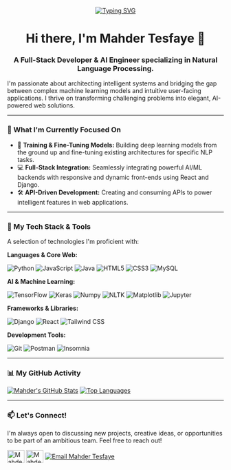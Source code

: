 <p align="center">
  <a href="https://github.com/mahdertesf">
    <img src="https://readme-typing-svg.demolab.com?font=Fira+Code&weight=600&size=22&pause=1000&color=36BCF7¢er=true&vCenter=true&width=500&lines=Every+challenge+is+an+invitation+to+grow,;and+I'm+always+accepting." alt="Typing SVG" />
  </a>
</p>

<h1 align="center">Hi there, I'm Mahder Tesfaye 👋</h1>
<h3 align="center">A Full-Stack Developer & AI Engineer specializing in Natural Language Processing.</h3>

I'm passionate about architecting intelligent systems and bridging the gap between complex machine learning models and intuitive user-facing applications. I thrive on transforming challenging problems into elegant, AI-powered web solutions.

---

### 🚀 What I'm Currently Focused On

*   🧠 **Training & Fine-Tuning Models:** Building deep learning models from the ground up and fine-tuning existing architectures for specific NLP tasks.
*   💻 **Full-Stack Integration:** Seamlessly integrating powerful AI/ML backends with responsive and dynamic front-ends using React and Django.
*   🛠️ **API-Driven Development:** Creating and consuming APIs to power intelligent features in web applications.

---

### 🔧 My Tech Stack & Tools

A selection of technologies I'm proficient with:

**Languages & Core Web:**
<p>
    <img src="https://img.shields.io/badge/Python-3776AB?style=for-the-badge&logo=python&logoColor=white" alt="Python"/>
    <img src="https://img.shields.io/badge/JavaScript-F7DF1E?style=for-the-badge&logo=javascript&logoColor=black" alt="JavaScript"/>
    <img src="https://img.shields.io/badge/Java-ED8B00?style=for-the-badge&logo=openjdk&logoColor=white" alt="Java"/>
    <img src="https://img.shields.io/badge/HTML5-E34F26?style=for-the-badge&logo=html5&logoColor=white" alt="HTML5"/>
    <img src="https://img.shields.io/badge/CSS3-1572B6?style=for-the-badge&logo=css3&logoColor=white" alt="CSS3"/>
    <img src="https://img.shields.io/badge/MySQL-4479A1?style=for-the-badge&logo=mysql&logoColor=white" alt="MySQL"/>
</p>

**AI & Machine Learning:**
<p>
    <img src="https://img.shields.io/badge/TensorFlow-FF6F00?style=for-the-badge&logo=tensorflow&logoColor=white" alt="TensorFlow"/>
    <img src="https://img.shields.io/badge/Keras-D00000?style=for-the-badge&logo=keras&logoColor=white" alt="Keras"/>
    <img src="https://img.shields.io/badge/Numpy-013243?style=for-the-badge&logo=numpy&logoColor=white" alt="Numpy"/>
    <img src="https://img.shields.io/badge/NLTK-30AADD?style=for-the-badge" alt="NLTK"/>
    <img src="https://img.shields.io/badge/Matplotlib-3776AB?style=for-the-badge&logo=matplotlib&logoColor=white" alt="Matplotlib"/>
    <img src="https://img.shields.io/badge/Jupyter-F37626?style=for-the-badge&logo=jupyter&logoColor=white" alt="Jupyter"/>
</p>

**Frameworks & Libraries:**
<p>
    <img src="https://img.shields.io/badge/Django-092E20?style=for-the-badge&logo=django&logoColor=white" alt="Django"/>
    <img src="https://img.shields.io/badge/React-61DAFB?style=for-the-badge&logo=react&logoColor=black" alt="React"/>
    <img src="https://img.shields.io/badge/Tailwind_CSS-38B2AC?style=for-the-badge&logo=tailwind-css&logoColor=white" alt="Tailwind CSS"/>
</p>

**Development Tools:**
<p>
    <img src="https://img.shields.io/badge/GIT-E44C30?style=for-the-badge&logo=git&logoColor=white" alt="Git"/>
    <img src="https://img.shields.io/badge/Postman-FF6C37?style=for-the-badge&logo=postman&logoColor=white" alt="Postman"/>
    <img src="https://img.shields.io/badge/Insomnia-4000BF?style=for-the-badge&logo=insomnia&logoColor=white" alt="Insomnia"/>
</p>

---

### 📊 My GitHub Activity

[![Mahder's GitHub Stats](https://github-readme-stats.vercel.app/api?username=mahdertesf&show_icons=true&theme=dracula&hide_border=true&count_private=true)](https://github.com/anuraghazra/github-readme-stats)
[![Top Languages](https://github-readme-stats.vercel.app/api/top-langs/?username=mahdertesf&layout=compact&theme=dracula&hide_border=true)](https://github.com/anuraghazra/github-readme-stats)

---

### 📫 Let's Connect!

I'm always open to discussing new projects, creative ideas, or opportunities to be part of an ambitious team. Feel free to reach out!

<p align="left">
<a href="https://linkedin.com/in/mahder-tesfaye-abebe-396095327" target="blank"><img align="center" src="https://raw.githubusercontent.com/rahuldkjain/github-profile-readme-generator/master/src/images/icons/Social/linked-in-alt.svg" alt="Mahder Tesfaye LinkedIn" height="30" width="40" /></a>
<a href="https://x.com/mahtesfayeabebe" target="blank"><img align="center" src="https://raw.githubusercontent.com/rahuldkjain/github-profile-readme-generator/master/src/images/icons/Social/twitter.svg" alt="Mahder Tesfaye Twitter" height="30" width="40" /></a>
<a href="mailto:mahdertesfaye11@gmail.com" target="blank"><img align="center" src="https://img.shields.io/badge/Gmail-D14836?style=for-the-badge&logo=gmail&logoColor=white" alt="Email Mahder Tesfaye" /></a>
</p>
